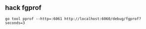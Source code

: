 ## hack fgprof

```shell
go tool pprof --http=:6061 http://localhost:6060/debug/fgprof?seconds=3
```
